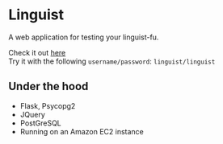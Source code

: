 Linguist
========
A web application for testing your linguist-fu.

Check it out [here](http://ec2-107-22-21-172.compute-1.amazonaws.com:13373/)  
Try it with the following `username/password`: `linguist/linguist`

Under the hood
--------------
* Flask, Psycopg2
* JQuery
* PostGreSQL
* Running on an Amazon EC2 instance
